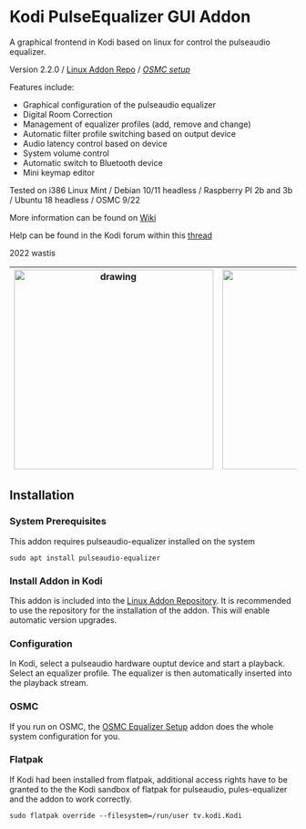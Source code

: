 # Kodi PulseEqualizer GUI Addon

A graphical frontend in Kodi based on linux for control the pulseaudio equalizer. 

Version 2.2.0 / 
[Linux Addon Repo](https://github.com/wastis/LinuxAddonRepo) / 
[*OSMC setup*](https://github.com/wastis/OSMCEqualizerSetup)

Features include:

*	Graphical configuration of the pulseaudio equalizer
*	Digital Room Correction
*	Management of equalizer profiles (add, remove and change)
*	Automatic filter profile switching based on output device
*	Audio latency control based on device
*	System volume control 
*	Automatic switch to Bluetooth device
*	Mini keymap editor

Tested on i386 Linux Mint / Debian 10/11 headless / Raspberry PI 2b and 3b / Ubuntu 18 headless / OSMC 9/22

More information can be found on [Wiki](https://github.com/wastis/PulseEqualizerGui/wiki)

Help can be found in the Kodi forum within this [thread](https://forum.kodi.tv/showthread.php?tid=360514&pid=3094412#pid3094412)

2022 wastis

| <img src="resources/images/Equalizer.png" alt="drawing" width="350"/> | <img src="resources/images/Room Correction.png" alt="drawing" width="350"/> |
|:--------------:|:-----------:|

## Installation

### System Prerequisites
This addon requires pulseaudio-equalizer installed on the system

	sudo apt install pulseaudio-equalizer	

### Install Addon in Kodi
This addon is included into the [Linux Addon Repository](https://github.com/wastis/LinuxAddonRepo). It is recommended to use the repository for the installation of the addon. This will enable automatic version upgrades.

### Configuration

In Kodi, select a pulseaudio hardware ouptut device and start a playback. Select an equalizer profile. The equalizer is then automatically inserted into the playback stream. 

### OSMC
If you run on OSMC, the [OSMC Equalizer Setup](https://github.com/wastis/OSMCEqualizerSetup) addon does the whole system configuration for you. 

### Flatpak
If Kodi had been installed from flatpak, additional access rights have to be granted to the the Kodi sandbox of flatpak for pulseaudio, pules-equalizer and the addon to work correctly.

	sudo flatpak override --filesystem=/run/user tv.kodi.Kodi 